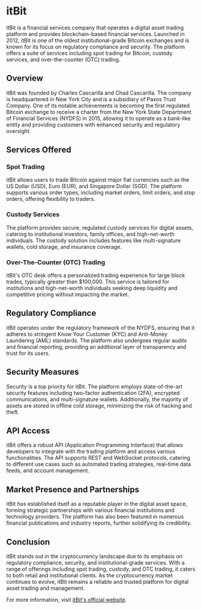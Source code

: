 # itBit

itBit is a financial services company that operates a digital asset trading platform and provides blockchain-based financial services. Launched in 2012, itBit is one of the oldest institutional-grade Bitcoin exchanges and is known for its focus on regulatory compliance and security. The platform offers a suite of services including spot trading for Bitcoin, custody services, and over-the-counter (OTC) trading.

## Overview

itBit was founded by Charles Cascarilla and Chad Cascarilla. The company is headquartered in New York City and is a subsidiary of Paxos Trust Company. One of its notable achievements is becoming the first regulated Bitcoin exchange to receive a charter from the New York State Department of Financial Services (NYDFS) in 2015, allowing it to operate as a bank-like entity and providing customers with enhanced security and regulatory oversight.

## Services Offered

### Spot Trading

itBit allows users to trade Bitcoin against major fiat currencies such as the US Dollar (USD), Euro (EUR), and Singapore Dollar (SGD). The platform supports various order types, including market orders, limit orders, and stop orders, offering flexibility to traders.

### Custody Services

The platform provides secure, regulated custody services for digital assets, catering to institutional investors, family offices, and high-net-worth individuals. The custody solution includes features like multi-signature wallets, cold storage, and insurance coverage.

### Over-The-Counter (OTC) Trading

itBit's OTC desk offers a personalized trading experience for large block trades, typically greater than $100,000. This service is tailored for institutions and high-net-worth individuals seeking deep liquidity and competitive pricing without impacting the market.

## Regulatory Compliance

itBit operates under the regulatory framework of the NYDFS, ensuring that it adheres to stringent Know Your Customer (KYC) and Anti-Money Laundering (AML) standards. The platform also undergoes regular audits and financial reporting, providing an additional layer of transparency and trust for its users.

## Security Measures

Security is a top priority for itBit. The platform employs state-of-the-art security features including two-factor authentication (2FA), encrypted communications, and multi-signature wallets. Additionally, the majority of assets are stored in offline cold storage, minimizing the risk of hacking and theft.

## API Access

itBit offers a robust API (Application Programming Interface) that allows developers to integrate with the trading platform and access various functionalities. The API supports REST and WebSocket protocols, catering to different use cases such as automated trading strategies, real-time data feeds, and account management.

## Market Presence and Partnerships

itBit has established itself as a reputable player in the digital asset space, forming strategic partnerships with various financial institutions and technology providers. The platform has also been featured in numerous financial publications and industry reports, further solidifying its credibility.

## Conclusion

itBit stands out in the cryptocurrency landscape due to its emphasis on regulatory compliance, security, and institutional-grade services. With a range of offerings including spot trading, custody, and OTC trading, it caters to both retail and institutional clients. As the cryptocurrency market continues to evolve, itBit remains a reliable and trusted platform for digital asset trading and management.

For more information, visit [itBit's official website](https://www.itbit.com/).